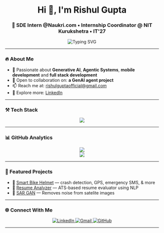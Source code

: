 <h1 align="center">Hi 👋, I'm Rishul Gupta</h1>
<h3 align="center">🚀 SDE Intern @Naukri.com • Internship Coordinator @ NIT Kurukshetra • IT'27</h3>

<p align="center">
  <img src="https://readme-typing-svg.herokuapp.com?font=Fira+Code&size=26&pause=1000&color=00C0FF&center=true&width=850&lines=Full-Stack+Gen+AI+Engineer;Android+%7C+Spring+Boot+%7C+LLMs+%7C+LangChain;Building+Agentic+AI+Apps+for+Web+and+Mobile+🚀+++" alt="Typing SVG" />
</p>


---

### 🔥 About Me
- 🧠 Passionate about **Generative AI**, **Agentic Systems**, **mobile development** and **full stack development**
- 🤝 Open to collaboration on: **a GenAI agent project**
- 📫 Reach me at: [rishulguptaofficial@gmail.com](mailto:rishulguptaofficial@gmail.com)
- 💼 Explore more: [LinkedIn](https://www.linkedin.com/in/rishul-gupta-7a0750299)

---

### ⚒️ Tech Stack
<p align="center">
  <img src="https://skillicons.dev/icons?i=cpp,java,kotlin,py,js,html,css,nodejs,react,androidstudio,figma,tailwind,git,github,mysql,postgres,firebase,docker,kubernetes,tensorflow,pytorch,flask,django,spring,azure,vscode,linux" />
</p>

---

### 📊 GitHub Analytics

<div align="center">
  
  ![](https://nirzak-streak-stats.vercel.app/?user=RishulGupta&theme=date_night&hide_border=false)
  <br>
  ![](https://github-readme-stats.vercel.app/api/top-langs/?username=RishulGupta&theme=date_night&hide_border=false&include_all_commits=true&count_private=false&layout=compact)


</div>


---

### 🚀 Featured Projects
- 🔹 [Smart Bike Helmet](https://github.com/rishulgupta/Smart-Bike-Helmet) — crash detection, GPS, emergency SMS, & more  
- 🔹 [Resume Analyzer](https://github.com/rishulgupta/Resume-Analyser) — ATS-based resume evaluator using NLP  
- 🔹 [SAR GAN](https://github.com/RishulGupta/SIH-2024) — Removes noise from satelite images 

---

### 🌐 Connect With Me
<p align="center">
  <a href="https://linkedin.com/in/rishul-gupta-7a0750299" target="_blank">
    <img alt="LinkedIn" src="https://img.shields.io/badge/LinkedIn-%230077B5.svg?style=for-the-badge&logo=linkedin&logoColor=white"/>
  </a>
  <a href="mailto:rishulguptaofficial@gmail.com">
    <img alt="Gmail" src="https://img.shields.io/badge/Gmail-D14836?style=for-the-badge&logo=gmail&logoColor=white"/>
  </a>
  <a href="https://github.com/rishulgupta">
    <img alt="GitHub" src="https://img.shields.io/badge/GitHub-100000?style=for-the-badge&logo=github&logoColor=white"/>
  </a>
</p>

---
